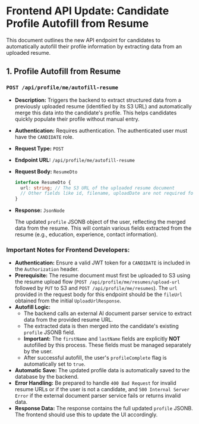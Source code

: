 # Frontend API Update: Candidate Profile Autofill from Resume

This document outlines the new API endpoint for candidates to automatically autofill their profile information by extracting data from an uploaded resume.

## 1. Profile Autofill from Resume

### `POST /api/profile/me/autofill-resume`

*   **Description:** Triggers the backend to extract structured data from a previously uploaded resume (identified by its S3 URL) and automatically merge this data into the candidate's profile. This helps candidates quickly populate their profile without manual entry.
*   **Authentication:** Requires authentication. The authenticated user must have the `CANDIDATE` role.
*   **Request Type:** `POST`
*   **Endpoint URL:** `/api/profile/me/autofill-resume`
*   **Request Body:** `ResumeDto`

    ```typescript
    interface ResumeDto {
      url: string; // The S3 URL of the uploaded resume document
      // Other fields like id, filename, uploadDate are not required for this request
    }
    ```

*   **Response:** `JsonNode`

    The updated `profile` JSONB object of the user, reflecting the merged data from the resume. This will contain various fields extracted from the resume (e.g., education, experience, contact information).

### Important Notes for Frontend Developers:

*   **Authentication:** Ensure a valid JWT token for a `CANDIDATE` is included in the `Authorization` header.
*   **Prerequisite:** The resume document must first be uploaded to S3 using the resume upload flow (`POST /api/profile/me/resumes/upload-url` followed by `PUT` to S3 and `POST /api/profile/me/resumes`). The `url` provided in the request body for this endpoint should be the `fileUrl` obtained from the initial `UploadUrlResponse`.
*   **Autofill Logic:**
    *   The backend calls an external AI document parser service to extract data from the provided resume URL.
    *   The extracted data is then merged into the candidate's existing `profile` JSONB field.
    *   **Important:** The `firstName` and `lastName` fields are explicitly **NOT** autofilled by this process. These fields must be managed separately by the user.
    *   After successful autofill, the user's `profileComplete` flag is automatically set to `true`.
*   **Automatic Save:** The updated profile data is automatically saved to the database by the backend.
*   **Error Handling:** Be prepared to handle `400 Bad Request` for invalid resume URLs or if the user is not a candidate, and `500 Internal Server Error` if the external document parser service fails or returns invalid data.
*   **Response Data:** The response contains the full updated `profile` JSONB. The frontend should use this to update the UI accordingly.
